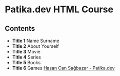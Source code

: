 # Patika.dev HTML Course

## Contents

* **Title 1**  Name Surname
* **Title 2** About Yourself
* **Title 3**  Movie
* **Title 4**  Series
* **Title 5**  Books
* **Title 6**  Games
[Hasan Can Sağbazar - Patika.dev](https://app.patika.dev/cansagbazar)